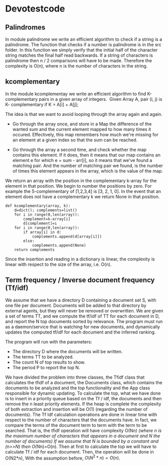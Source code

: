 # Devotestcode

## Palindromes

In module palindrome we write an efficient algorithm to check if a string is a palindrome. The function that checks if a number is palindrome is in the src folder. In this function we simply verify that the initial half of the character string matches the final half read backwards. If a string of characters is palindrome then n / 2 comparisons will have to be made. Therefore the complexity is O(n), where n is the number of characters in the string.

## kcomplementary

In the module kcomplementay we write an efficient algorithm to find K-complementary pairs in a given array of integers.  Given Array A, pair (i, j) is K- complementary if K = A[i] + A[j]; 

The idea is that we want to avoid looping through the array again and again. 

* Go through the array once, and store in a Map the difference of the wanted sum and the current element mapped to how many times it occured. Effectively, this map remembers how much we're missing for an element at a given index so that the sum can be reached.

* Go through the array a second time, and check whether the map contains this element. If it does, then it means that our map contains an element e for which e = sum - arr[i], so it means that we've found a matching pair. And the number of matching pair we found, is the number of times this element appears in the array, which is the value of the map.

We return an array with the position in the complementary k-array for the element in that position. We begin to number the positions by zero. For example the 5-complementary of [1,2,3,4] is [3, 2, 1, 0]. In the event that an element does not have a complementary k we return None in that position.

```
def kcomplementary(array, k):
	d=dict(); complements=list()
	for i in range(0,len(array)):
		complement=k-array[i]
		d[complement]=i
	for i in range(0,len(array)):
		if array[i] in d:
			complements.append(d[array[i]])
		else:
			complements.append(None)
	return complements

```

Since the insertion and reading in a dictionary is linear, the complexity is linear with respect to the size of the array, i.e. O(n).

## Term frequency / Inverse document frequency (Tf/idf)

We assume that we have a directory D containing a document set S, with one file per document. Documents will be added to that directory by external agents, but they will never be removed or overwritten. We are given a set of terms TT, and we compute the tf/idf of TT for each document in D, and report the N top documents sorted by relevance. 
The program must run as a daemon/service that is watching for new documents, and dynamically updates the computed tf/idf for each document and the inferred ranking. 

The program will run with the parameters: 

* The directory D where the documents will be written. 
* The terms TT to be analyzed. 
* The count N of top results to show. 
* The period P to report the top N.

We have divided the problem into three classes, the Tfidf class that calculates the tfidf of a document, the Documents class, which contains the documents to be analyzed and the top functionality and the App class responsible for dynamic updating. To calculate the top, what we have done is to insert in a priority queue based on the Tf / idf, the documents and then remove the n least priority elements. If the heap is complete the complexity of both extraction and insertion will be O(1) (regarding the number of documents). The Tf Idf calculation operations are done in linear time with respect to the number of characters that the documents have. In fact, we compare the terms of the document term to term with the term to be searched. That is, the tfidf operation will have complexity O(N*n) (where n is the maximum number of characters that appears in a document and N the number of documents) If we assume that N is bounded by a constant and (n>>N) then O(N*n)=O(n). Then at first to calculate the top we will have to calculate Tf / idf for each document. Then, the operation will be done in O(N2*n), With the assumption before, $O(N^{2}*n)=O(n)$.









